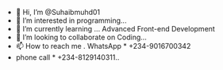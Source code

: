 - 👋 Hi, I’m @Suhaibmuhd01
- 👀 I’m interested in programming...
- 🌱 I’m currently learning ... Advanced Front-end Development 
- 💞️ I’m looking to collaborate on Coding...
- 📫 How to reach me . WhatsApp * +234-9016700342
- phone call * +234-8129140311..

<!---
Suhaibmuhd01/Suhaibmuhd01 is a ✨ special ✨ repository because its `README.md` (this file) appears on your GitHub profile.
You can click the Preview link to take a look at your changes.
--->
